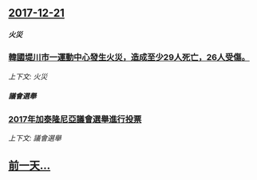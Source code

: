## [2017-12-21](/zh/news/2017/12/21/index.md)

##### 火災
### [韓國堤川市一運動中心發生火災，造成至少29人死亡，26人受傷。 ](/zh/news/2017/12/21/韓國堤川市一運動中心發生火災-造成至少29人死亡-26人受傷.md)
_上下文: 火災_

##### 議會選舉
### [2017年加泰隆尼亞議會選舉進行投票 ](/zh/news/2017/12/21/2017年加泰隆尼亞議會選舉進行投票.md)
_上下文: 議會選舉_

## [前一天...](/zh/news/2017/12/20/index.md)

